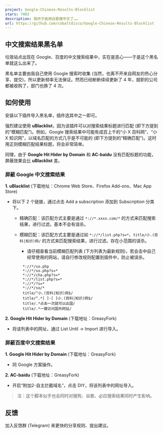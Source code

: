 ```yaml
---
project: Google-Chinese-Results-Blocklist
stars: 7483
description: 我终于能用谷歌搜中文了……
url: https://github.com/cobaltdisco/Google-Chinese-Results-Blocklist
---
```


中文搜索结果黑名单
---------

垃圾站点出现在 Google、百度的中文搜索结果中，实在是恶心——于是这个黑名单就这么出来了。

黑名单主要由我自己使用 Google 搜索时收集 (当然，也离不开来自网友的热心分享、提交)，所以更新频率无法保证。然而已经断断续续更新了 4 年，就职的公司都被收购了，部门也换了 4 次。

如何使用
----

安装以下插件导入黑名单，插件选其中之一即可。

强烈建议使用 **uBlacklist**，因为该插件可以对搜索结果标题进行匹配 (即下方提到的“模糊匹配”)。例如，Google 搜索结果中可能有成百上千的“小 X 百科网”、“小 X 知识网”，以域名匹配的方式几乎是不可能的 (即下方提到的“精确匹配”)。这时用正则模糊匹配结果标题，将会非常简单。

同理，由于 **Google Hit Hider by Domain** 和 **AC-baidu** 没有匹配标题的功能，屏蔽效果会比 **uBlacklist** 差。

### 屏蔽 Google 中文搜索结果

**1\. uBlacklist** (下载地址：Chrome Web Store、Firefox Add-ons、Mac App Store)

-   将以下 2 个链接，通过点击 Add a subscription 添加到 Subscription 分类下。
    
    -   精确匹配：该匹配方式主要是通过 `*://*.xxxx.com/*` 的方式来匹配搜索结果，进行过滤。基本不会有误杀。
        
    -   模糊匹配：该匹配方式主要是通过如 `*://*/list.php?s=*`、`title/小.(百科|知识)网/` 的方式来匹配搜索结果，进行过滤。存在小范围的误杀。
        
        -   请仔细查看当前模糊匹配列表 (下方列表为最新规则)，若会击中自己经常使用的网站，请自行修改规则配置到插件中，防止被误杀。

```
        *://*/so.php
        *://*/so.php?s=*
        *://*/cha.php?s=*
        *://*/list.php?s=*
        *://*/?s=*
        *://*/so/*
        title/^小.(百科|知识)网$/
        title/^.*[ ]-[ ]小.(百科|知识)网$/
        title/.*点击一次就可以出国/
        title/.*一键访问国外网站/
```

**2\. Google Hit Hider by Domain** (下载地址：GreasyFork)

-   将该列表中的网址，通过 List Until -> Import 进行导入。

### 屏蔽百度中文搜索结果

**1\. Google Hit Hider by Domain** (下载地址：GreasyFork)

-   同 Google 方案操作。

**2\. AC-baidu** (下载地址：GreasyFork)

-   开启“附加2-自主拦截域名”，点击 DIY，将该列表中的网址导入。

> 注：这个脚本似乎也会同时对搜狗、谷歌、必应搜索结果同时产生影响。

反馈
--

加入反馈群 (Telegram) 来更快的分享规则、提出建议。
